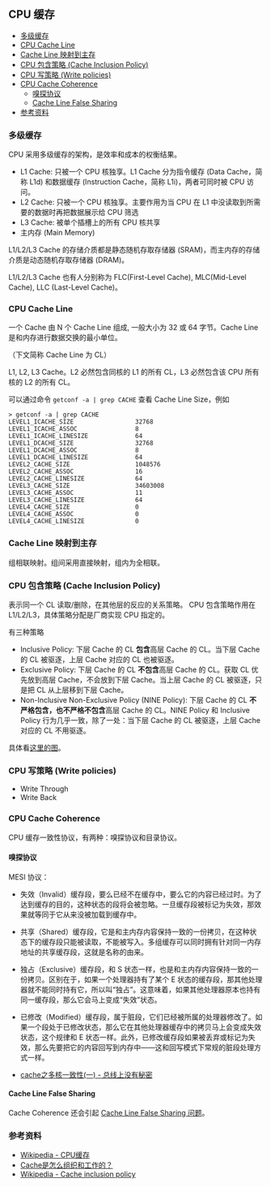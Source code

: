 ## CPU 缓存

<!-- MarkdownTOC GFM -->

- [多级缓存](#多级缓存)
- [CPU Cache Line](#cpu-cache-line)
- [Cache Line 映射到主存](#cache-line-映射到主存)
- [CPU 包含策略 (Cache Inclusion Policy)](#cpu-包含策略-cache-inclusion-policy)
- [CPU 写策略 (Write policies)](#cpu-写策略-write-policies)
- [CPU Cache Coherence](#cpu-cache-coherence)
    - [嗅探协议](#嗅探协议)
    - [Cache Line False Sharing](#cache-line-false-sharing)
- [参考资料](#参考资料)

<!-- /MarkdownTOC -->

### 多级缓存

CPU 采用多级缓存的架构，是效率和成本的权衡结果。

- L1 Cache: 只被一个 CPU 核独享。L1 Cache 分为指令缓存 (Data Cache，简称 L1d) 和数据缓存 (Instruction Cache，简称 L1i)，两者可同时被 CPU 访问。
- L2 Cache: 只被一个 CPU 核独享。主要作用为当 CPU 在 L1 中没读取到所需要的数据时再把数据展示给 CPU 筛选
- L3 Cache: 被单个插槽上的所有 CPU 核共享
- 主内存 (Main Memory)

L1/L2/L3 Cache 的存储介质都是静态随机存取存储器 (SRAM)，而主内存的存储介质是动态随机存取存储器 (DRAM)。

L1/L2/L3 Cache 也有人分别称为 FLC(First-Level Cache), MLC(Mid-Level Cache), LLC (Last-Level Cache)。

### CPU Cache Line

一个 Cache 由 N 个 Cache Line 组成, 一般大小为 32 或 64 字节。Cache Line 是和内存进行数据交换的最小单位。

（下文简称 Cache Line 为 CL）

L1, L2, L3 Cache。L2 必然包含同核的 L1 的所有 CL，L3 必然包含该 CPU 所有核的 L2 的所有 CL。

可以通过命令 `getconf -a | grep CACHE` 查看 Cache Line Size，例如

```
> getconf -a | grep CACHE
LEVEL1_ICACHE_SIZE                 32768
LEVEL1_ICACHE_ASSOC                8
LEVEL1_ICACHE_LINESIZE             64
LEVEL1_DCACHE_SIZE                 32768
LEVEL1_DCACHE_ASSOC                8
LEVEL1_DCACHE_LINESIZE             64
LEVEL2_CACHE_SIZE                  1048576
LEVEL2_CACHE_ASSOC                 16
LEVEL2_CACHE_LINESIZE              64
LEVEL3_CACHE_SIZE                  34603008
LEVEL3_CACHE_ASSOC                 11
LEVEL3_CACHE_LINESIZE              64
LEVEL4_CACHE_SIZE                  0
LEVEL4_CACHE_ASSOC                 0
LEVEL4_CACHE_LINESIZE              0
```

### Cache Line 映射到主存

组相联映射。组间采用直接映射，组内为全相联。


### CPU 包含策略 (Cache Inclusion Policy)

表示同一个 CL 读取/删除，在其他层的反应的关系策略。
CPU 包含策略作用在 L1/L2/L3，具体策略分配是厂商实现 CPU 指定的。

有三种策略

- Inclusive Policy: 下层 Cache 的 CL **包含**高层 Cache 的 CL。当下层 Cache 的 CL 被驱逐，上层 Cache 对应的 CL 也被驱逐。
- Exclusive Policy: 下层 Cache 的 CL **不包含**高层 Cache 的 CL。获取 CL 优先放到高层 Cache，不会放到下层 Cache。当上层 Cache 的 CL 被驱逐，只是把 CL 从上层移到下层 Cache。
- Non-Inclusive Non-Exclusive Policy (NINE Policy): 下层 Cache 的 CL **不严格包含，也不严格不包含**高层 Cache 的 CL。NINE Policy 和 Inclusive Policy 行为几乎一致，除了一处：当下层 Cache 的 CL 被驱逐，上层 Cache 对应的 CL 不用驱逐。

具体看[这里的图](https://www.wikiwand.com/en/Cache_inclusion_policy)。

### CPU 写策略 (Write policies)

- Write Through
- Write Back

### CPU Cache Coherence

CPU 缓存一致性协议，有两种：嗅探协议和目录协议。

#### 嗅探协议

MESI 协议：

- 失效（Invalid）缓存段，要么已经不在缓存中，要么它的内容已经过时。为了达到缓存的目的，这种状态的段将会被忽略。一旦缓存段被标记为失效，那效果就等同于它从来没被加载到缓存中。
- 共享（Shared）缓存段，它是和主内存内容保持一致的一份拷贝，在这种状态下的缓存段只能被读取，不能被写入。多组缓存可以同时拥有针对同一内存地址的共享缓存段，这就是名称的由来。
- 独占（Exclusive）缓存段，和 S 状态一样，也是和主内存内容保持一致的一份拷贝。区别在于，如果一个处理器持有了某个 E 状态的缓存段，那其他处理器就不能同时持有它，所以叫“独占”。这意味着，如果其他处理器原本也持有同一缓存段，那么它会马上变成“失效”状态。
- 已修改（Modified）缓存段，属于脏段，它们已经被所属的处理器修改了。如果一个段处于已修改状态，那么它在其他处理器缓存中的拷贝马上会变成失效状态，这个规律和 E 状态一样。此外，已修改缓存段如果被丢弃或标记为失效，那么先要把它的内容回写到内存中——这和回写模式下常规的脏段处理方式一样。

- [cache之多核一致性(一) - 总线上没有秘密](https://zhuanlan.zhihu.com/p/94811032)

#### Cache Line False Sharing

Cache Coherence 还会引起 [Cache Line False Sharing 问题](./cpu-cache-line-false-sharing.md)。

### 参考资料

- [Wikipedia - CPU缓存](https://www.wikiwand.com/zh-hans/CPU%E7%BC%93%E5%AD%98)
- [Cache是怎么组织和工作的？](https://zhuanlan.zhihu.com/p/31859105)
- [Wikipedia - Cache inclusion policy](https://www.wikiwand.com/en/Cache_inclusion_policy)
